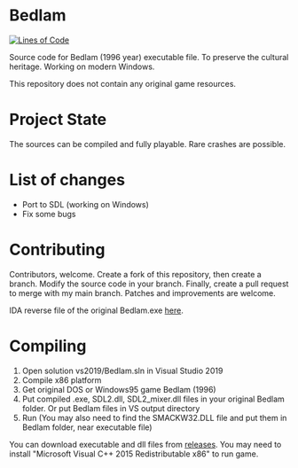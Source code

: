 
# Bedlam

[![Lines of Code](https://tokei.rs/b1/github/8street/Bedlam?category=code)](https://github.com/XAMPPRocky/tokei)

Source code for Bedlam (1996 year) executable file. To preserve the cultural heritage. Working on modern Windows.

This repository does not contain any original game resources.

# Project State

The sources can be compiled and fully playable. Rare crashes are possible.

# List of changes

* Port to SDL (working on Windows)
* Fix some bugs

# Contributing

Contributors, welcome. Create a fork of this repository, then create a branch. Modify the source code in your branch. Finally, create a pull request to merge with my main branch.
Patches and improvements are welcome.

IDA reverse file of the original Bedlam.exe [here](https://www.dropbox.com/sh/h0yyypzx8gjkn9c/AABBuR-fwNthYnOYPf7VH-Q7a?dl=0).

# Compiling

1. Open solution vs2019/Bedlam.sln in Visual Studio 2019
2. Compile x86 platform
3. Get original DOS or Windows95 game Bedlam (1996)
4. Put compiled .exe, SDL2.dll, SDL2_mixer.dll files in your original Bedlam folder. Or put Bedlam files in VS output directory
5. Run (You may also need to find the SMACKW32.DLL file and put them in Bedlam folder, near executable file)

You can download executable and dll files from [releases](https://github.com/8street/Bedlam/releases). You may need to install "Microsoft Visual C++ 2015 Redistributable x86" to run game.
